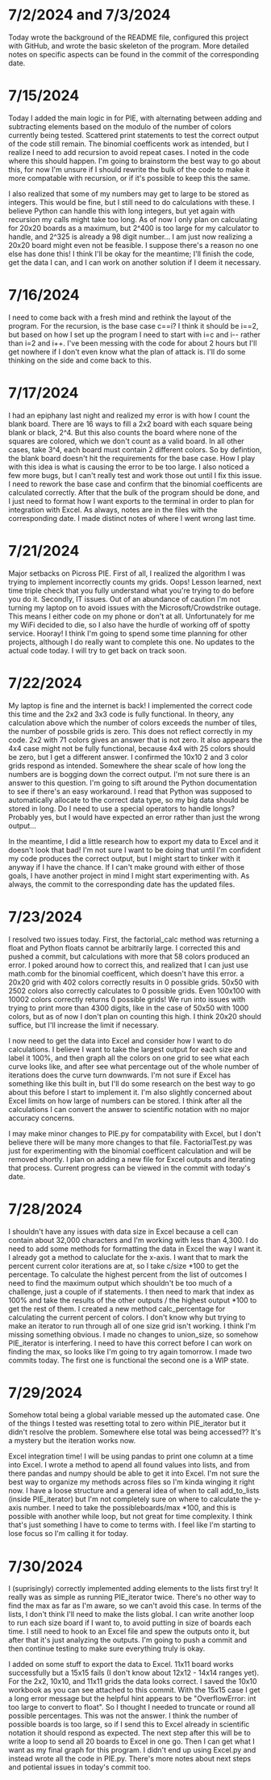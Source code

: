 # 7/2/2024 and 7/3/2024

Today wrote the background of the README file, configured this project with GitHub, and wrote the basic skeleton of the program. More detailed notes on specific aspects can be found in the commit of the corresponding date.

# 7/15/2024

Today I added the main logic in for PIE, with alternating between adding and subtracting elements based on the modulo of the number of colors currently being tested. Scattered print statements to test the correct output of the code still remain. The binomial coefficents work as intended, but I realize I need to add recursion to avoid repeat cases. I noted in the code where this should happen. I'm going to brainstorm the best way to go about this, for now I'm unsure if I should rewrite the bulk of the code to make it more compatable with recursion, or if it's possible to keep this the same.

I also realized that some of my numbers may get to large to be stored as integers. This would be fine, but I still need to do calculations with these. I believe Python can handle this with long integers, but yet again with recursion my calls might take too long. As of now I only plan on calculating for 20x20 boards as a maximum, but 2^400 is too large for my calculator to handle, and 2^325 is already a 98 digit number... I am just now realizing a 20x20 board might even not be feasible. I suppose there's a reason no one else has done this! I think I'll be okay for the meantime; I'll finish the code, get the data I can, and I can work on another solution if I deem it necessary. 

# 7/16/2024

I need to come back with a fresh mind and rethink the layout of the program. For the recursion, is the base case c==i? I think it should be i==2, but based on how I set up the program I need to start with i=c and i-- rather than i=2 and i++. I've been messing with the code for about 2 hours but I'll get nowhere if I don't even know what the plan of attack is. I'll do some thinking on the side and come back to this.

# 7/17/2024

I had an epiphany last night and realized my error is with how I count the blank board. There are 16 ways to fill a 2x2 board with each square being blank or black, 2^4. But this also counts the board where none of the squares are colored, which we don't count as a valid board. In all other cases, take 3^4, each board must contain 2 different colors. So by defintion, the blank board doesn't hit the requirements for the base case. How I play with this idea is what is causing the error to be too large. I also noticed a few more bugs, but I can't really test and work those out until I fix this issue. I need to rework the base case and confirm that the binomial coefficents are calculated correctly. After that the bulk of the program should be done, and I just need to format how I want exports to the terminal in order to plan for integration with Excel. As always, notes are in the files with the corresponding date. I made distinct notes of where I went wrong last time.

# 7/21/2024

Major setbacks on Picross PIE. First of all, I realized the algorithm I was trying to implement incorrectly counts my grids. Oops! Lesson learned, next time triple check that you fully understand what you're trying to do before you do it. Secondly, IT issues. Out of an abundance of caution I'm not turning my laptop on to avoid issues with the Microsoft/Crowdstrike outage. This means I either code on my phone or don't at all. Unfortunately for me my WiFi decided to die, so I also have the hurdle of working off of spotty service. Hooray! I think I'm going to spend some time planning for other projects, although I do really want to complete this one. No updates to the actual code today. I will try to get back on track soon.

# 7/22/2024

My laptop is fine and the internet is back! I implemented the correct code this time and the 2x2 and 3x3 code is fully functional. In theory, any calculation above which the number of colors exceeds the number of tiles, the number of possbile grids is zero. This does not reflect correctly in my code. 2x2 with 71 colors gives an answer that is not zero. It also appears the 4x4 case might not be fully functional, because 4x4 with 25 colors should be zero, but I get a different answer. I confirmed the 10x10 2 and 3 color grids respond as intended. Somewhere the shear scale of how long the numbers are is bogging down the correct output. I'm not sure there is an answer to this question. I'm going to sift around the Python documentation to see if there's an easy workaround. I read that Python was supposed to automatically allocate to the correct data type, so my big data should be stored in long. Do I need to use a special operators to handle longs? Probably yes, but I would have expected an error rather than just the wrong output...

In the meantime, I did a little research how to export my data to Excel and it doesn't look that bad! I'm not sure I want to be doing that until I'm confident my code produces the correct output, but I might start to tinker with it anyway if I have the chance. If I can't make ground with either of those goals, I have another project in mind I might start experimenting with. As always, the commit to the corresponding date has the updated files.

# 7/23/2024

I resolved two issues today. First, the factorial_calc method was returning a float and Python floats cannot be arbitrarily large. I corrected this and pushed a commit, but calculations with more that 58 colors produced an error. I poked around how to correct this, and realized that I can just use math.comb for the binomial coefficent, which doesn't have this error. a 20x20 grid with 402 colors correctly results in 0 possible grids. 50x50 with 2502 colors also correctly calculates to 0 possible grids. Even 100x100 with 10002 colors correctly returns 0 possible grids! We run into issues with trying to print more than 4300 digits, like in the case of 50x50 with 1000 colors, but as of now I don't plan on counting this high. I think 20x20 should suffice, but I'll increase the limit if necessary.

I now need to get the data into Excel and consider how I want to do calculations. I believe I want to take the largest output for each size and label it 100%, and then graph all the colors on one grid to see what each curve looks like, and after see what percentage out of the whole number of iterations does the curve turn downwards. I'm not sure if Excel has something like this built in, but I'll do some research on the best way to go about this before I start to implement it. I'm also slightly concerned about Excel limits on how large of numbers can be stored. I think after all the calculations I can convert the answer to scientific notation with no major accuracy concerns. 

I may make minor changes to PIE.py for compatability with Excel, but I don't believe there will be many more changes to that file. FactorialTest.py was just for experimenting with the binomial coefficent calculation and will be removed shortly. I plan on adding a new file for Excel outputs and iterating that process. Current progress can be viewed in the commit with today's date.

# 7/28/2024

I shouldn't have any issues with data size in Excel because a cell can contain about 32,000 characters and I'm working with less than 4,300. I do need to add some methods for formatting the data in Excel the way I want it. I already got a method to caluclate for the x-axis. I want that to mark the percent current color iterations are at, so I take c/size *100 to get the percentage. To calculate the highest percent from the list of outcomes I need to find the maximum output which shouldn't be too much of a challenge, just a couple of if statements. I then need to mark that index as 100% and take the results of the other outputs / the highest output *100 to get the rest of them. I created a new method calc_percentage for calculating the current percent of colors. I don't know why but trying to make an iterator to run through all of one size grid isn't working. I think I'm missing something obvious. I made no changes to union_size, so somehow PIE_iterator is interfering. I need to have this correct before I can work on finding the max, so looks like I'm going to try again tomorrow. I made two commits today. The first one is functional the second one is a WIP state.

# 7/29/2024

Somehow total being a global variable messed up the automated case. One of the things I tested was resetting total to zero within PIE_iterator but it didn't resolve the problem. Somewhere else total was being accessed?? It's a mystery but the iteration works now. 

Excel integration time! I will be using pandas to print one column at a time into Excel. I wrote a method to apend all found values into lists, and from there pandas and numpy should be able to get it into Excel. I'm not sure the best way to organize my methods across files so I'm kinda winging it right now. I have a loose structure and a general idea of when to call add_to_lists (inside PIE_iterator) but I'm not completely sure on where to calculate the y-axis number. I need to take the possibleboards/max *100, and this is possible with another while loop, but not great for time complexity. I think that's just something I have to come to terms with. I feel like I'm starting to lose focus so I'm calling it for today.

# 7/30/2024

I (suprisingly) correctly implemented adding elements to the lists first try! It really was as simple as running PIE_iterator twice. There's no other way to find the max as far as I'm aware, so we can't avoid this case. In terms of the lists, I don't think I'll need to make the lists global. I can write another loop to run each size board if I want to, to avoid putting in size of boards each time. I still need to hook to an Excel file and spew the outputs onto it, but after that it's just analyzing the outputs. I'm going to push a commit and then continue testing to make sure everything truly is okay.

I added on some stuff to export the data to Excel. 11x11 board works successfully but a 15x15 fails (I don't know about 12x12 - 14x14 ranges yet). For the 2x2, 10x10, and 11x11 grids the data looks correct. I saved the 10x10 workbook as you can see attached to this commit. With the 15x15 case I get a long error message but the helpful hint appears to be "OverflowError: int too large to convert to float". So I thought I needed to truncate or round all possible percentages. This was not the answer. I think the number of possible boards is too large, so if I send this to Excel already in scientific notation it should respond as expected. The next step after this will be to write a loop to send all 20 boards to Excel in one go. Then I can get what I want as my final graph for this program. I didn't end up using Excel.py and instead wrote all the code in PIE.py. There's more notes about next steps and potiental issues in today's commit too.